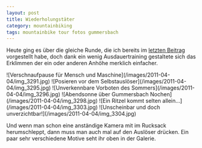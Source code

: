 ```yaml
---
layout: post
title: Wiederholungstäter
category: mountainbiking
tags: mountainbike tour fotos gummersbach
---
```


Heute ging es über die gleiche Runde, die ich bereits im [letzten Beitrag](/2011/03/23/die-saison-ist-eroeffnet) vorgestellt habe, doch dank ein wenig Ausdauertraining gestaltete sich das Erklimmen der ein oder anderen Anhöhe merklich einfacher.

<div class="gallery" markdown="1">
![Verschnaufpause für Mensch und Maschine](/images/2011-04-04/img_3291.jpg)
![Posieren vor dem Selbstauslöser](/images/2011-04-04/img_3295.jpg)
![Unverkennbare Vorboten des Sommers](/images/2011-04-04/img_3296.jpg)
![Abendsonne über Gummersbach Nochen](/images/2011-04-04/img_3298.jpg)
![Ein Ritzel kommt selten allein...](/images/2011-04-04/img_3303.jpg)
![Unscheinbar und doch unverzichtbar!](/images/2011-04-04/img_3304.jpg)
</div>

Und wenn man schon eine anständige Kamera mit im Rucksack herumschleppt, dann muss man auch mal auf den Auslöser drücken. Ein paar sehr verschiedene Motive seht ihr oben in der Galerie.
